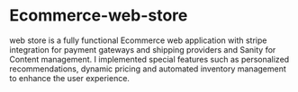 # Ecommerce-web-store

web store is a fully functional Ecommerce web application  with stripe integration for payment gateways and shipping providers and Sanity for Content management. I implemented special features such as personalized recommendations, dynamic pricing and automated inventory management to enhance the user experience.